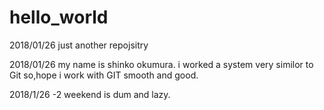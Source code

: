 # hello_world
2018/01/26 just another repojsitry


2018/01/26 my name is shinko okumura.
i worked a system very similor to Git
so,hope i work with GIT smooth and good.


2018/1/26 -2
weekend is dum and lazy.
